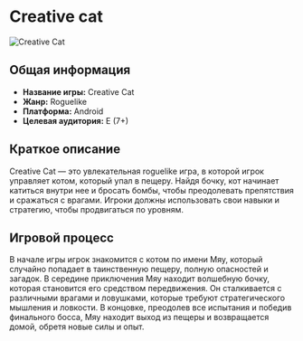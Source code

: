 # Creative cat

![Creative Cat](../assets/icon.jpg)

## Общая информация

- **Название игры:** Creative Cat
- **Жанр:** Roguelike
- **Платформа:** Android
- **Целевая аудитория:** E (7+)

## Краткое описание

Creative Cat — это увлекательная roguelike игра, в которой игрок управляет котом,
который упал в пещеру. Найдя бочку, кот начинает катиться внутри нее и бросать бомбы,
чтобы преодолевать препятствия и сражаться с врагами.
Игроки должны использовать свои навыки и стратегию,
чтобы продвигаться по уровням.

## Игровой процесс

В начале игры игрок знакомится с котом по имени Мяу, который случайно попадает в таинственную пещеру,
полную опасностей и загадок. В середине приключения Мяу находит волшебную бочку, которая становится
его средством передвижения. Он сталкивается с различными врагами и ловушками, которые требуют стратегического
мышления и ловкости. В концовке, преодолев все испытания и победив финального босса, Мяу находит выход из пещеры
и возвращается домой, обретя новые силы и опыт.
